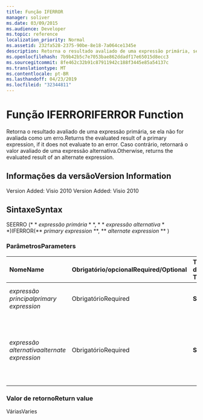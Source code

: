 ```yaml
---
title: Função IFERROR
manager: soliver
ms.date: 03/09/2015
ms.audience: Developer
ms.topic: reference
localization_priority: Normal
ms.assetid: 232fa528-2375-90be-8e18-7a064ce1345e
description: Retorna o resultado avaliado de uma expressão primária, se ela não for avaliada como um erro. Caso contrário, retornará o valor avaliado de uma expressão alternativa.
ms.openlocfilehash: 7b9b42b5c7e7053bae862ddadf17e65015d8ecc3
ms.sourcegitcommit: 8fe462c32b91c87911942c188f3445e85a54137c
ms.translationtype: MT
ms.contentlocale: pt-BR
ms.lasthandoff: 04/23/2019
ms.locfileid: "32344811"
---
```

# <a name="iferror-function"></a><span data-ttu-id="834aa-104">Função IFERROR</span><span class="sxs-lookup"><span data-stu-id="834aa-104">IFERROR Function</span></span>

<span data-ttu-id="834aa-105">Retorna o resultado avaliado de uma expressão primária, se ela não for avaliada como um erro.</span><span class="sxs-lookup"><span data-stu-id="834aa-105">Returns the evaluated result of a primary expression, if it does not evaluate to an error.</span></span> <span data-ttu-id="834aa-106">Caso contrário, retornará o valor avaliado de uma expressão alternativa.</span><span class="sxs-lookup"><span data-stu-id="834aa-106">Otherwise, returns the evaluated result of an alternate expression.</span></span>
  
## <a name="version-information"></a><span data-ttu-id="834aa-107">Informações da versão</span><span class="sxs-lookup"><span data-stu-id="834aa-107">Version Information</span></span>

<span data-ttu-id="834aa-108">Version Added: Visio 2010
</span><span class="sxs-lookup"><span data-stu-id="834aa-108">Version Added: Visio 2010</span></span> 
  
## <a name="syntax"></a><span data-ttu-id="834aa-109">Sintaxe</span><span class="sxs-lookup"><span data-stu-id="834aa-109">Syntax</span></span>

<span data-ttu-id="834aa-110">SEERRO (\* \* *expressão primária* \* \*, \* \* *expressão alternativa* \* \*)</span><span class="sxs-lookup"><span data-stu-id="834aa-110">IFERROR(\*\* *primary expression* \*\*, \*\* *alternate expression* \*\* )</span></span> 
  
### <a name="parameters"></a><span data-ttu-id="834aa-111">Parâmetros</span><span class="sxs-lookup"><span data-stu-id="834aa-111">Parameters</span></span>

|<span data-ttu-id="834aa-112">**Nome**</span><span class="sxs-lookup"><span data-stu-id="834aa-112">**Name**</span></span>|<span data-ttu-id="834aa-113">**Obrigatório/opcional**</span><span class="sxs-lookup"><span data-stu-id="834aa-113">**Required/Optional**</span></span>|<span data-ttu-id="834aa-114">**Tipo de dados**</span><span class="sxs-lookup"><span data-stu-id="834aa-114">**Data Type**</span></span>|<span data-ttu-id="834aa-115">**Descrição**</span><span class="sxs-lookup"><span data-stu-id="834aa-115">**Description**</span></span>|
|:-----|:-----|:-----|:-----|
| <span data-ttu-id="834aa-116">_expressão principal_</span><span class="sxs-lookup"><span data-stu-id="834aa-116">_primary expression_</span></span> <br/> |<span data-ttu-id="834aa-117">Obrigatório</span><span class="sxs-lookup"><span data-stu-id="834aa-117">Required</span></span>  <br/> |<span data-ttu-id="834aa-118">**String**</span><span class="sxs-lookup"><span data-stu-id="834aa-118">**String**</span></span> <br/> |<span data-ttu-id="834aa-119">A primeira expressão a ser avaliada.</span><span class="sxs-lookup"><span data-stu-id="834aa-119">The first expression to evaluate.</span></span>  <br/> |
| <span data-ttu-id="834aa-120">_expressão alternativa_</span><span class="sxs-lookup"><span data-stu-id="834aa-120">_alternate expression_</span></span> <br/> |<span data-ttu-id="834aa-121">Obrigatório</span><span class="sxs-lookup"><span data-stu-id="834aa-121">Required</span></span>  <br/> |<span data-ttu-id="834aa-122">**String**</span><span class="sxs-lookup"><span data-stu-id="834aa-122">**String**</span></span> <br/> |<span data-ttu-id="834aa-123">A expressão alternativa a ser avaliada caso a expressão principal resulte em erro.</span><span class="sxs-lookup"><span data-stu-id="834aa-123">The alternate expression to evaluate if the primary expression evaluates to an error.</span></span>  <br/> |
   
### <a name="return-value"></a><span data-ttu-id="834aa-124">Valor de retorno</span><span class="sxs-lookup"><span data-stu-id="834aa-124">Return value</span></span>

<span data-ttu-id="834aa-125">Várias</span><span class="sxs-lookup"><span data-stu-id="834aa-125">Varies</span></span>
  

